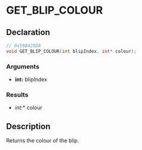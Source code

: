 # GET_BLIP_COLOUR

## Declaration
```cpp
// 0x59B425DA
void GET_BLIP_COLOUR(int blipIndex, int* colour);
```

### Arguments
- **int:** blipIndex

### Results
- **int*:** colour

## Description
Returns the colour of the blip.